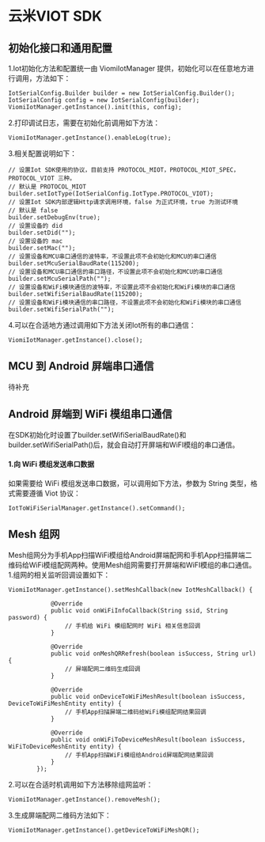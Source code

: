 #  云米VIOT SDK

## 初始化接口和通用配置
1.Iot初始化方法和配置统一由 ViomiIotManager 提供，初始化可以在任意地方进行调用，方法如下：
```
IotSerialConfig.Builder builder = new IotSerialConfig.Builder();
IotSerialConfig config = new IotSerialConfig(builder);
ViomiIotManager.getInstance().init(this, config);
```
2.打印调试日志，需要在初始化前调用如下方法：
```
ViomiIotManager.getInstance().enableLog(true);
```
3.相关配置说明如下：
```
// 设置Iot SDK使用的协议，目前支持 PROTOCOL_MIOT，PROTOCOL_MIOT_SPEC，PROTOCOL_VIOT 三种。
// 默认是 PROTOCOL_MIOT
builder.setIotType(IotSerialConfig.IotType.PROTOCOL_VIOT);
// 设置Iot SDK内部逻辑Http请求调用环境，false 为正式环境，true 为测试环境
// 默认是 false
builder.setDebugEnv(true);
// 设置设备的 did
builder.setDid("");
// 设置设备的 mac
builder.setMac("");
// 设置设备和MCU串口通信的波特率，不设置此项不会初始化和MCU的串口通信
builder.setMcuSerialBaudRate(115200);
// 设置设备和MCU串口通信的串口路径，不设置此项不会初始化和MCU的串口通信
builder.setMcuSerialPath("");
// 设置设备和WiFi模块通信的波特率，不设置此项不会初始化和WiFi模块的串口通信
builder.setWifiSerialBaudRate(115200);
// 设置设备和WiFi模块通信的串口路径，不设置此项不会初始化和WiFi模块的串口通信
builder.setWifiSerialPath("");
```
4.可以在合适地方通过调用如下方法关闭Iot所有的串口通信：
```
ViomiIotManager.getInstance().close();
```
## MCU 到 Android 屏端串口通信
待补充
## Android 屏端到 WiFi 模组串口通信
在SDK初始化时设置了builder.setWifiSerialBaudRate()和builder.setWifiSerialPath()后，就会自动打开屏端和WiFI模组的串口通信。
#### 1.向 WiFi 模组发送串口数据
如果需要给 WiFi 模组发送串口数据，可以调用如下方法，参数为 String 类型，格式需要遵循 Viot 协议：
```
IotToWiFiSerialManager.getInstance().setCommand();
```
## Mesh 组网
Mesh组网分为手机App扫描WiFi模组给Android屏端配网和手机App扫描屏端二维码给WiFi模组配网两种。使用Mesh组网需要打开屏端和WiFI模组的串口通信。<br>1.组网的相关监听回调设置如下：
```
ViomiIotManager.getInstance().setMeshCallback(new IotMeshCallback() {

            @Override
            public void onWiFiInfoCallback(String ssid, String password) {
                // 手机给 WiFi 模组配网时 WiFi 相关信息回调
            }

            @Override
            public void onMeshQRRefresh(boolean isSuccess, String url) {
                // 屏端配网二维码生成回调
            }

            @Override
            public void onDeviceToWiFiMeshResult(boolean isSuccess, DeviceToWiFiMeshEntity entity) {
                // 手机App扫描屏端二维码给WiFi模组配网结果回调
            }

            @Override
            public void onWiFiToDeviceMeshResult(boolean isSuccess, WiFiToDeviceMeshEntity entity) {
                // 手机App扫描WiFi模组给Android屏端配网结果回调
            }
        });
 ```
2.可以在合适时机调用如下方法移除组网监听：
 ```
ViomiIotManager.getInstance().removeMesh();
 ```
3.生成屏端配网二维码方法如下：
```
ViomiIotManager.getInstance().getDeviceToWiFiMeshQR();
```

    